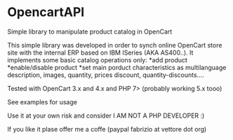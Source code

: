 # OpencartAPI
Simple library to manipulate product catalog in OpenCart

This simple library was developed in order to synch online OpenCart store site with the internal ERP based on IBM ISeries (AKA AS400..).
It implements some basic catalog operations only:
*add product
*enable/disable product
*set main porduct characteristics as multilanguage description, images, quantity, prices discount, quantity-discounts....

Tested with OpenCart 3.x and 4.x and PHP 7> (probably working 5.x tooo)

See examples for usage

Use it at your own risk and consider I AM NOT A PHP DEVELOPER :)

If you like it plase offer me a coffe (paypal fabrizio at vettore dot org)



